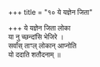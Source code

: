 +++
title = "१० ये यज्ञेन जिता"

+++
ये यज्ञेन जिता लोका  
या नु च्छन्दांसि भेजिरे ।  
सर्वांस् ताꣳल् लोकान् आप्नोति  
यो ददाति शतौदनाम् ॥